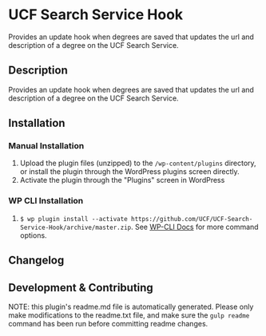 # UCF Search Service Hook #

Provides an update hook when degrees are saved that updates the url and description of a degree on the UCF Search Service.


## Description ##

Provides an update hook when degrees are saved that updates the url and description of a degree on the UCF Search Service.


## Installation ##

### Manual Installation ###
1. Upload the plugin files (unzipped) to the `/wp-content/plugins` directory, or install the plugin through the WordPress plugins screen directly.
2. Activate the plugin through the "Plugins" screen in WordPress

### WP CLI Installation ###
1. `$ wp plugin install --activate https://github.com/UCF/UCF-Search-Service-Hook/archive/master.zip`.  See [WP-CLI Docs](http://wp-cli.org/commands/plugin/install/) for more command options.


## Changelog ##

## Development & Contributing ##

NOTE: this plugin's readme.md file is automatically generated.  Please only make modifications to the readme.txt file, and make sure the `gulp readme` command has been run before committing readme changes.
